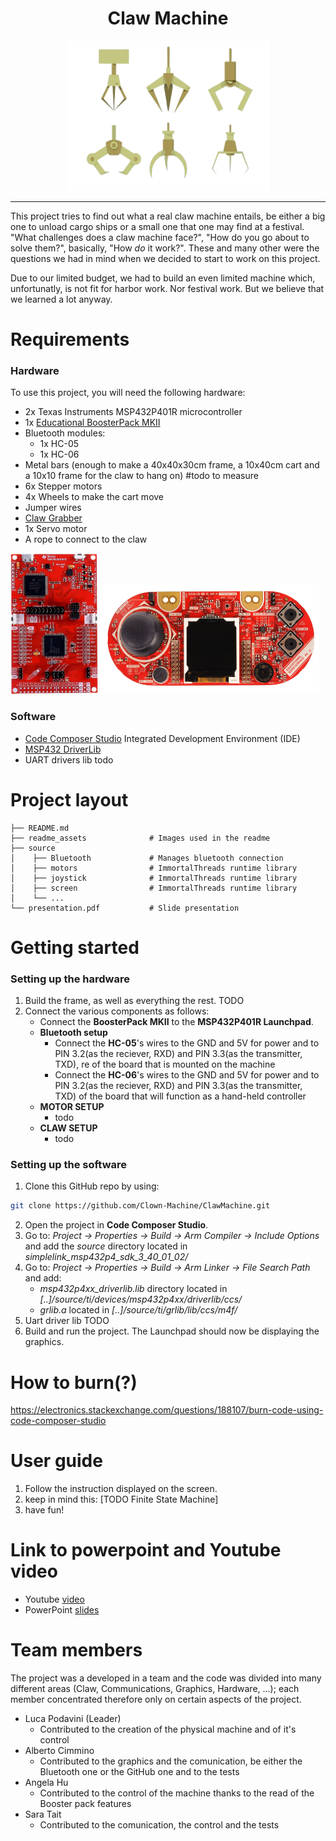 <h1 align="center">Claw Machine</h1>
<p align="center">
  <img src="readme_assets/logo.png" width="325" height="240" alt="logo">
</p>

---

This project tries to find out what a real claw machine entails, be either a big one to unload cargo ships or a small one that one may find at a festival.<br> "What challenges does a claw machine face?", "How do you go about to solve them?", basically, "How _do_ it work?".
These and many other were the questions we had in mind when we decided to start to work on this project.

Due to our limited budget, we had to build an even limited machine which, unfortunatly, is not fit for harbor work. Nor festival work. But we believe that we learned a lot anyway.

# Requirements

### Hardware

To use this project, you will need the following hardware:

- 2x Texas Instruments MSP432P401R microcontroller
- 1x [Educational BoosterPack MKII](https://www.ti.com/tool/BOOSTXL-EDUMKII)
- Bluetooth modules:
  - 1x HC-05
  - 1x HC-06
- Metal bars (enough to make a 40x40x30cm frame, a 10x40cm cart and a 10x10 frame for the claw to hang on) #todo to measure
- 6x Stepper motors
- 4x Wheels to make the cart move
- Jumper wires
- [Claw Grabber](https://www.thingiverse.com/thing:4826548/files)
- 1x Servo motor
- A rope to connect to the claw

<p float="left">
  <img src="readme_assets/msp432p401r.png" alt="msp432p401r" width="140" height="225">
  <img src="readme_assets/boosterpack.png" alt="boosterpack" width="350" height="175">
</p>
  
### Software

- [Code Composer Studio](https://www.ti.com/tool/CCSTUDIO) Integrated Development Environment (IDE)
- [MSP432 DriverLib](https://www.ti.com/tool/download/SIMPLELINK-MSP432-SDK/3.40.01.02)
- UART drivers lib todo

# Project layout

```
├── README.md
├── readme_assets              # Images used in the readme
├── source
│    ├── Bluetooth             # Manages bluetooth connection
│    ├── motors                # ImmortalThreads runtime library
│    ├── joystick              # ImmortalThreads runtime library
│    ├── screen                # ImmortalThreads runtime library
│    └── ...
└── presentation.pdf           # Slide presentation
```

# Getting started

### Setting up the hardware

1. Build the frame, as well as everything the rest. TODO
2. Connect the various components as follows:
   - Connect the **BoosterPack MKII** to the **MSP432P401R Launchpad**.
   - **Bluetooth setup**
     - Connect the **HC-05**'s wires to the GND and 5V for power and to PIN 3.2(as the reciever, RXD) and PIN 3.3(as the transmitter, TXD), re of the board that is mounted on the machine
     - Connect the **HC-06**'s wires to the GND and 5V for power and to PIN 3.2(as the reciever, RXD) and PIN 3.3(as the transmitter, TXD) of the board that will function as a hand-held controller
   - **MOTOR SETUP**
     - todo
   - **CLAW SETUP**
     - todo

### Setting up the software

1. Clone this GitHub repo by using:

```sh
git clone https://github.com/Clown-Machine/ClawMachine.git
```

2. Open the project in **Code Composer Studio**.
3. Go to: _Project → Properties → Build → Arm Compiler → Include Options_ and add the _source_ directory located in _simplelink_msp432p4_sdk_3_40_01_02/_
4. Go to: _Project → Properties → Build → Arm Linker → File Search Path_ and add:
   - _msp432p4xx_driverlib.lib_ directory located in _[..]/source/ti/devices/msp432p4xx/driverlib/ccs/_
   - _grlib.a_ located in _[..]/source/ti/grlib/lib/ccs/m4f/_
5. Uart driver lib TODO
6. Build and run the project. The Launchpad should now be displaying the graphics.

# How to burn(?)

https://electronics.stackexchange.com/questions/188107/burn-code-using-code-composer-studio

# User guide

1. Follow the instruction displayed on the screen.
2. keep in mind this:
   [TODO Finite State Machine]
3. have fun!

# Link to powerpoint and Youtube video

- Youtube [video](todo)
- PowerPoint [slides](todo)

# Team members

The project was a developed in a team and the code was divided into many different areas (Claw, Communications, Graphics, Hardware, ...); each member concentrated therefore only on certain aspects of the project.

- Luca Podavini (Leader)
  - Contributed to the creation of the physical machine and of it's control
- Alberto Cimmino
  - Contributed to the graphics and the comunication, be either the Bluetooth one or the GitHub one and to the tests
- Angela Hu
  - Contributed to the control of the machine thanks to the read of the Booster pack features
- Sara Tait
  - Contributed to the comunication, the control and the tests

